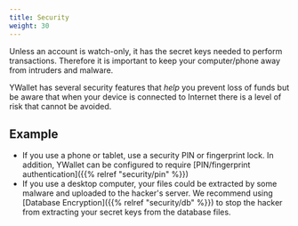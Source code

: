 ```yaml
---
title: Security
weight: 30
---
```


Unless an account is watch-only, it has the secret keys
needed to perform transactions. Therefore it is important
to keep your computer/phone away from intruders and malware.

YWallet has several security features that *help* you
prevent loss of funds but be aware that when your device
is connected to Internet there is a level of risk that
cannot be avoided.

## Example
- If you use a phone or tablet, use a security PIN
or fingerprint lock. In addition, YWallet can be 
configured to require 
[PIN/fingerprint authentication]({{% relref "security/pin" %}})
- If you use a desktop computer, your files could be 
extracted by some malware and uploaded to the hacker's 
server. We recommend using 
[Database Encryption]({{% relref "security/db" %}}) 
to stop the hacker from 
extracting your secret keys from the database files.
